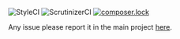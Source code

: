 ![StyleCI](https://styleci.io/repos/106058695/shield?branch=master)
![ScrutinizerCI](https://scrutinizer-ci.com/g/simplyfier/timetrackr/badges/quality-score.png?b=master)
[![composer.lock](https://poser.pugx.org/stupidlysimple/php/composerlock)](https://packagist.org/packages/simplyfier/timetrackr)

Any issue please report it in the main project [here](https://github.com/stupidlysimple/php).
